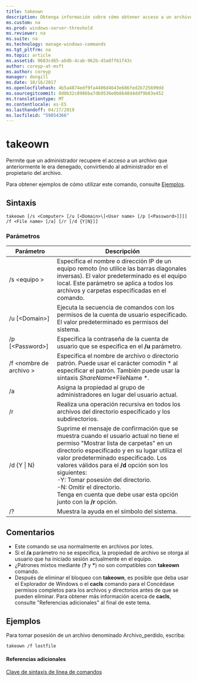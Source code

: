 ```yaml
---
title: takeown
description: Obtenga información sobre cómo obtener acceso a un archivo convirtiéndose en el propietario del archivo.
ms.custom: na
ms.prod: windows-server-threshold
ms.reviewer: na
ms.suite: na
ms.technology: manage-windows-commands
ms.tgt_pltfrm: na
ms.topic: article
ms.assetid: 0683cd65-a6db-4cab-962b-45a0ff61f43c
author: coreyp-at-msft
ms.author: coreyp
manager: dongill
ms.date: 10/16/2017
ms.openlocfilehash: 4b5a4874edf9fa4406d4643e686fed2b725699dd
ms.sourcegitcommit: 0d0b32c8986ba7db9536e0b8648d4ddf9b03e452
ms.translationtype: MT
ms.contentlocale: es-ES
ms.lasthandoff: 04/17/2019
ms.locfileid: "59854366"
---
```

# <a name="takeown"></a>takeown

Permite que un administrador recupere el acceso a un archivo que anteriormente le era denegado, convirtiendo al administrador en el propietario del archivo.

Para obtener ejemplos de cómo utilizar este comando, consulte [Ejemplos](#BKMK_examples).

## <a name="syntax"></a>Sintaxis

```
takeown [/s <Computer> [/u [<Domain>\]<User name> [/p [<Password>]]]] /f <File name> [/a] [/r [/d {Y|N}]]
```

### <a name="parameters"></a>Parámetros

|Parámetro|Descripción|
|---------|-----------|
|/s \<equipo >|Especifica el nombre o dirección IP de un equipo remoto (no utilice las barras diagonales inversas). El valor predeterminado es el equipo local. Este parámetro se aplica a todos los archivos y carpetas especificadas en el comando.|
|/u [\<Domain>\]<User name>|Ejecuta la secuencia de comandos con los permisos de la cuenta de usuario especificado. El valor predeterminado es permisos del sistema.|
|/p [\<Password>]|Especifica la contraseña de la cuenta de usuario que se especifica en el **/u** parámetro.|
|/f \<nombre de archivo >|Especifica el nombre de archivo o directorio patrón. Puede usar el carácter comodín * al especificar el patrón. También puede usar la sintaxis *ShareName*\*FileName *.|
|/a|Asigna la propiedad al grupo de administradores en lugar del usuario actual.|
|/r|Realiza una operación recursiva en todos los archivos del directorio especificado y los subdirectorios.|
|/d {Y \| N}|Suprime el mensaje de confirmación que se muestra cuando el usuario actual no tiene el permiso "Mostrar lista de carpetas" en un directorio especificado y en su lugar utiliza el valor predeterminado especificado. Los valores válidos para el **/d** opción son los siguientes:</br>-Y: Tomar posesión del directorio.</br>-N: Omitir el directorio.</br>Tenga en cuenta que debe usar esta opción junto con la **/r** opción.|
|/?|Muestra la ayuda en el símbolo del sistema.|

## <a name="remarks"></a>Comentarios

-   Este comando se usa normalmente en archivos por lotes.
-   Si el **/a** parámetro no se especifica, la propiedad de archivo se otorga al usuario que ha iniciado sesión actualmente en el equipo.
-   ¿Patrones mixtos mediante (**?** y **&#42;**) no son compatibles con **takeown** comando.
-   Después de eliminar el bloqueo con **takeown**, es posible que deba usar el Explorador de Windows o el **cacls** comando para el Concédase permisos completos para los archivos y directorios antes de que se pueden eliminar. Para obtener más información acerca de **cacls**, consulte "Referencias adicionales" al final de este tema.

## <a name="BKMK_examples"></a>Ejemplos

Para tomar posesión de un archivo denominado Archivo_perdido, escriba:
```
takeown /f lostfile
```

#### <a name="additional-references"></a>Referencias adicionales

[Clave de sintaxis de línea de comandos](command-line-syntax-key.md)